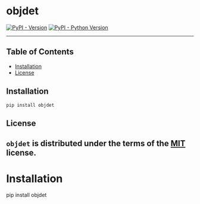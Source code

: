 # objdet

[![PyPI - Version](https://img.shields.io/pypi/v/objdet.svg)](https://pypi.org/project/objdet)
[![PyPI - Python Version](https://img.shields.io/pypi/pyversions/objdet.svg)](https://pypi.org/project/objdet)

-----

## Table of Contents

- [Installation](#installation)
- [License](#license)

## Installation

```console
pip install objdet
```

## License

`objdet` is distributed under the terms of the [MIT](https://spdx.org/licenses/MIT.html) license.
---

# Installation
pip install objdet
